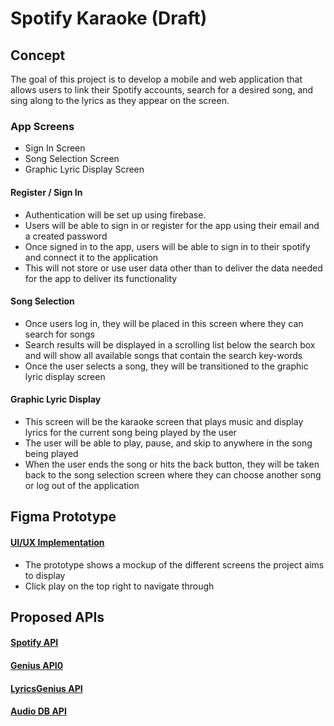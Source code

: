 # Spotify Karaoke (Draft)
##

## Concept
The goal of this project is to develop a mobile and web application that allows users to link their Spotify accounts, search for a desired song, and sing along to the lyrics as they appear on the screen.

### App Screens
- Sign In Screen
- Song Selection Screen
- Graphic Lyric Display Screen

#### Register / Sign In
- Authentication will be set up using firebase. 
- Users will be able to sign in or register for the app using their email and a created password
- Once signed in to the app, users will be able to sign in to their spotify and connect it to the application 
- This will not store or use user data other than to deliver the data needed for the app to deliver its functionality

#### Song Selection
- Once users log in, they will be placed in this screen where they can search for songs
- Search results will be displayed in a scrolling list below the search box and will show all available songs that contain the search key-words
- Once the user selects a song, they will be transitioned to the graphic lyric display screen

#### Graphic Lyric Display
- This screen will be the karaoke screen that plays music and display lyrics for the current song being played by the user 
- The user will be able to play, pause, and skip to anywhere in the song being played 
- When the user ends the song or hits the back button, they will be taken back to the song selection screen where they can choose another song or log out of the application


## Figma Prototype 
#### [UI/UX Implementation](https://www.figma.com/file/HyXK3TU3Dv6faWwYbkN3v8/Spotify-Karaoke-App)
- The prototype shows a mockup of the different screens the project aims to display
- Click play on the top right to navigate through

## Proposed APIs
#### [Spotify API](https://developer.spotify.com/documentation/web-api/)
#### [Genius API0](https://docs.genius.com/)
#### [LyricsGenius API](https://lyricsgenius.readthedocs.io/en/master/)
#### [Audio DB API](https://rapidapi.com/theaudiodb/api/theaudiodb) 
